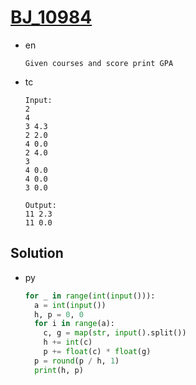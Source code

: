 # [BJ_10984](https://acmicpc.net/problem/10984)

* en

  ```en
  Given courses and score print GPA
  ```

* tc

  ```tc
  Input:
  2
  4
  3 4.3
  2 2.0
  4 0.0
  2 4.0
  3
  4 0.0
  4 0.0
  3 0.0

  Output:
  11 2.3
  11 0.0
  ```

## Solution

* py

  ```py
  for _ in range(int(input())):
    a = int(input())
    h, p = 0, 0
    for i in range(a):
      c, g = map(str, input().split())
      h += int(c)
      p += float(c) * float(g)
    p = round(p / h, 1)
    print(h, p)
  ```

